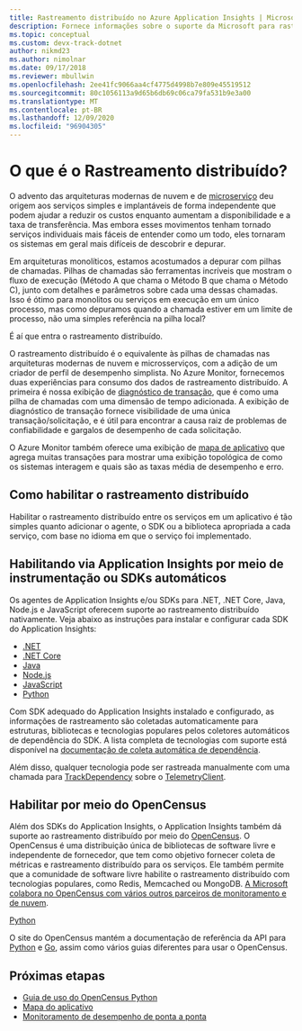 ```yaml
---
title: Rastreamento distribuído no Azure Application Insights | Microsoft Docs
description: Fornece informações sobre o suporte da Microsoft para rastreamento distribuído por meio de nossa parceria no projeto OpenCensus
ms.topic: conceptual
ms.custom: devx-track-dotnet
author: nikmd23
ms.author: nimolnar
ms.date: 09/17/2018
ms.reviewer: mbullwin
ms.openlocfilehash: 2ee41fc9066aa4cf4775d4998b7e809e45519512
ms.sourcegitcommit: 80c1056113a9d65b6db69c06ca79fa531b9e3a00
ms.translationtype: MT
ms.contentlocale: pt-BR
ms.lasthandoff: 12/09/2020
ms.locfileid: "96904305"
---
```

# <a name="what-is-distributed-tracing"></a>O que é o Rastreamento distribuído?

O advento das arquiteturas modernas de nuvem e de [microserviço](https://azure.com/microservices) deu origem aos serviços simples e implantáveis de forma independente que podem ajudar a reduzir os custos enquanto aumentam a disponibilidade e a taxa de transferência. Mas embora esses movimentos tenham tornado serviços individuais mais fáceis de entender como um todo, eles tornaram os sistemas em geral mais difíceis de descobrir e depurar.

Em arquiteturas monolíticos, estamos acostumados a depurar com pilhas de chamadas. Pilhas de chamadas são ferramentas incríveis que mostram o fluxo de execução (Método A que chama o Método B que chama o Método C), junto com detalhes e parâmetros sobre cada uma dessas chamadas. Isso é ótimo para monolitos ou serviços em execução em um único processo, mas como depuramos quando a chamada estiver em um limite de processo, não uma simples referência na pilha local? 

É aí que entra o rastreamento distribuído.  

O rastreamento distribuído é o equivalente às pilhas de chamadas nas arquiteturas modernas de nuvem e microsserviços, com a adição de um criador de perfil de desempenho simplista. No Azure Monitor, fornecemos duas experiências para consumo dos dados de rastreamento distribuído. A primeira é nossa exibição de [diagnóstico de transação](./transaction-diagnostics.md), que é como uma pilha de chamadas com uma dimensão de tempo adicionada. A exibição de diagnóstico de transação fornece visibilidade de uma única transação/solicitação, e é útil para encontrar a causa raiz de problemas de confiabilidade e gargalos de desempenho de cada solicitação.

O Azure Monitor também oferece uma exibição de [mapa de aplicativo](./app-map.md) que agrega muitas transações para mostrar uma exibição topológica de como os sistemas interagem e quais são as taxas média de desempenho e erro. 

## <a name="how-to-enable-distributed-tracing"></a>Como habilitar o rastreamento distribuído

Habilitar o rastreamento distribuído entre os serviços em um aplicativo é tão simples quanto adicionar o agente, o SDK ou a biblioteca apropriada a cada serviço, com base no idioma em que o serviço foi implementado.

## <a name="enabling-via-application-insights-through-auto-instrumentation-or-sdks"></a>Habilitando via Application Insights por meio de instrumentação ou SDKs automáticos

Os agentes de Application Insights e/ou SDKs para .NET, .NET Core, Java, Node.js e JavaScript oferecem suporte ao rastreamento distribuído nativamente. Veja abaixo as instruções para instalar e configurar cada SDK do Application Insights:

* [.NET](asp-net.md)
* [.NET Core](asp-net-core.md)
* [Java](./java-in-process-agent.md)
* [Node.js](../learn/nodejs-quick-start.md)
* [JavaScript](./javascript.md)
* [Python](opencensus-python.md)

Com SDK adequado do Application Insights instalado e configurado, as informações de rastreamento são coletadas automaticamente para estruturas, bibliotecas e tecnologias populares pelos coletores automáticos de dependência do SDK. A lista completa de tecnologias com suporte está disponível na [documentação de coleta automática de dependência](./auto-collect-dependencies.md).

 Além disso, qualquer tecnologia pode ser rastreada manualmente com uma chamada para [TrackDependency](./api-custom-events-metrics.md) sobre o [TelemetryClient](./api-custom-events-metrics.md).

## <a name="enable-via-opencensus"></a>Habilitar por meio do OpenCensus

Além dos SDKs do Application Insights, o Application Insights também dá suporte ao rastreamento distribuído por meio do [OpenCensus](https://opencensus.io/). O OpenCensus é uma distribuição única de bibliotecas de software livre e independente de fornecedor, que tem como objetivo fornecer coleta de métricas e rastreamento distribuído para os serviços. Ele também permite que a comunidade de software livre habilite o rastreamento distribuído com tecnologias populares, como Redis, Memcached ou MongoDB. [A Microsoft colabora no OpenCensus com vários outros parceiros de monitoramento e de nuvem](https://open.microsoft.com/2018/06/13/microsoft-joins-the-opencensus-project/).

[Python](opencensus-python.md) 

O site do OpenCensus mantém a documentação de referência da API para [Python](https://opencensus.io/api/python/trace/usage.html) e [Go](https://godoc.org/go.opencensus.io), assim como vários guias diferentes para usar o OpenCensus. 

## <a name="next-steps"></a>Próximas etapas

* [Guia de uso do OpenCensus Python](https://opencensus.io/api/python/trace/usage.html)
* [Mapa do aplicativo](./app-map.md)
* [Monitoramento de desempenho de ponta a ponta](../learn/tutorial-performance.md)

